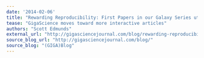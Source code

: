 ```yaml
---
date: '2014-02-06'
title: "Rewarding Reproducibility: First Papers in our Galaxy Series utilizing our GigaGalaxy platform"
tease: "GigaScience moves toward more interactive articles"
authors: "Scott Edmunds"
external_url: "http://gigasciencejournal.com/blog/rewarding-reproducibility-first-papers-in-our-galaxy-series-utilizing-our-gigagalaxy-platform/"
source_blog_url: "http://gigasciencejournal.com/blog/"
source_blog: "(GIGA)Blog"
---
```

